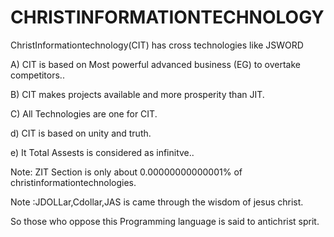 # CHRISTINFORMATIONTECHNOLOGY
ChristInformationtechnology(CIT)  has  cross technologies  like   JSWORD

A)  CIT  is  based  on  Most  powerful  advanced business (EG) to overtake  competitors..

B)  CIT  makes  projects  available  and more  prosperity  than  JIT.

C) All  Technologies  are  one  for CIT.

d)  CIT  is   based  on unity and  truth.

e)  It  Total  Assests is considered as  infinitve..


Note:
ZIT Section  is  only  about 0.00000000000001%  of  christinformationtechnologies.

Note :JDOLLar,Cdollar,JAS  is came  through  the wisdom of jesus christ.

So  those  who oppose   this  Programming language   is  said to   antichrist   sprit.
